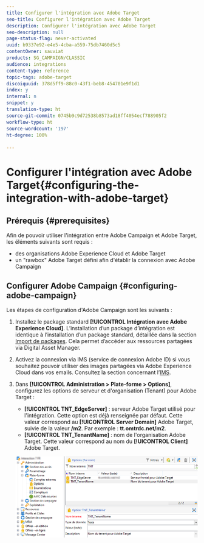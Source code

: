 ```yaml
---
title: Configurer l'intégration avec Adobe Target
seo-title: Configurer l'intégration avec Adobe Target
description: Configurer l'intégration avec Adobe Target
seo-description: null
page-status-flag: never-activated
uuid: b9337e92-e4e5-4cba-a559-75db7460d5c5
contentOwner: sauviat
products: SG_CAMPAIGN/CLASSIC
audience: integrations
content-type: reference
topic-tags: adobe-target
discoiquuid: 378d5ff9-88c0-43f1-beb8-454701e9f1d1
index: y
internal: n
snippet: y
translation-type: ht
source-git-commit: 0745b9c9d72538b8573ad18ff4054ecf788905f2
workflow-type: ht
source-wordcount: '197'
ht-degree: 100%

---
```



# Configurer l&#39;intégration avec Adobe Target{#configuring-the-integration-with-adobe-target}

## Prérequis {#prerequisites}

Afin de pouvoir utiliser l&#39;intégration entre Adobe Campaign et Adobe Target, les éléments suivants sont requis :

* des organisations Adobe Experience Cloud et Adobe Target
* un &quot;rawbox&quot; Adobe Target défini afin d&#39;établir la connexion avec Adobe Campaign

## Configurer Adobe Campaign {#configuring-adobe-campaign}

Les étapes de configuration d&#39;Adobe Campaign sont les suivants :

1. Installez le package standard **[!UICONTROL Intégration avec Adobe Experience Cloud]**. L’installation d’un package d’intégration est identique à l’installation d’un package standard, détaillée dans la section [Import de packages](../../platform/using/working-with-data-packages.md#importing-packages). Cela permet d’accéder aux ressources partagées via Digital Asset Manager.
1. Activez la connexion via IMS (service de connexion Adobe ID) si vous souhaitez pouvoir utiliser des images partagées via Adobe Experience Cloud dans vos emails. Consultez la section concernant l’[IMS](../../integrations/using/about-adobe-id.md).
1. Dans **[!UICONTROL Administration > Plate-forme > Options]**, configurez les options de serveur et d&#39;organisation (Tenant) pour Adobe Target :

   * **[!UICONTROL TNT_EdgeServer]** : serveur Adobe Target utilisé pour l&#39;intégration. Cette option est déjà renseignée par défaut. Cette valeur correspond au **[!UICONTROL Server Domain]** Adobe Target, suivie de la valeur **/m2**. Par exemple : **tt.omtrdc.net/m2**.
   * **[!UICONTROL TNT_TenantName]** : nom de l&#39;organisation Adobe Target. Cette valeur correspond au nom du **[!UICONTROL Client]** Adobe Target.

   ![](assets/tar_options.png)

